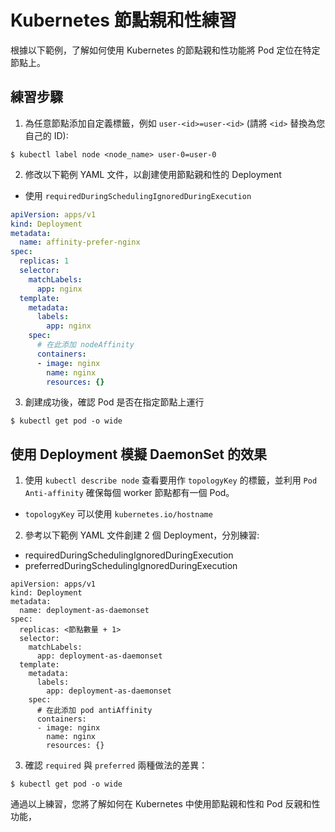# Kubernetes 節點親和性練習

根據以下範例，了解如何使用 Kubernetes 的節點親和性功能將 Pod 定位在特定節點上。

## 練習步驟

1. 為任意節點添加自定義標籤，例如 `user-<id>=user-<id>` (請將 `<id>` 替換為您自己的 ID):

```
$ kubectl label node <node_name> user-0=user-0
```

2. 修改以下範例 YAML 文件，以創建使用節點親和性的 Deployment

* 使用 `requiredDuringSchedulingIgnoredDuringExecution`

```yaml
apiVersion: apps/v1
kind: Deployment
metadata:
  name: affinity-prefer-nginx
spec:
  replicas: 1
  selector:
    matchLabels:
      app: nginx
  template:
    metadata:
      labels:
        app: nginx
    spec:
      # 在此添加 nodeAffinity
      containers:
      - image: nginx
        name: nginx
        resources: {}
```

3. 創建成功後，確認 Pod 是否在指定節點上運行

```
$ kubectl get pod -o wide
```

## 使用 Deployment 模擬 DaemonSet 的效果

1. 使用 `kubectl describe node` 查看要用作 `topologyKey` 的標籤，並利用 `Pod Anti-affinity` 確保每個 worker 節點都有一個 Pod。

* `topologyKey` 可以使用 `kubernetes.io/hostname`

2. 參考以下範例 YAML 文件創建 2 個 Deployment，分別練習:

* requiredDuringSchedulingIgnoredDuringExecution
* preferredDuringSchedulingIgnoredDuringExecution

```
apiVersion: apps/v1
kind: Deployment
metadata:
  name: deployment-as-daemonset
spec:
  replicas: <節點數量 + 1>
  selector:
    matchLabels:
      app: deployment-as-daemonset
  template:
    metadata:
      labels:
        app: deployment-as-daemonset
    spec:
      # 在此添加 pod antiAffinity
      containers:
      - image: nginx
        name: nginx
        resources: {}
```

3. 確認 `required` 與 `preferred` 兩種做法的差異：

```
$ kubectl get pod -o wide
```

通過以上練習，您將了解如何在 Kubernetes 中使用節點親和性和 Pod 反親和性功能，
